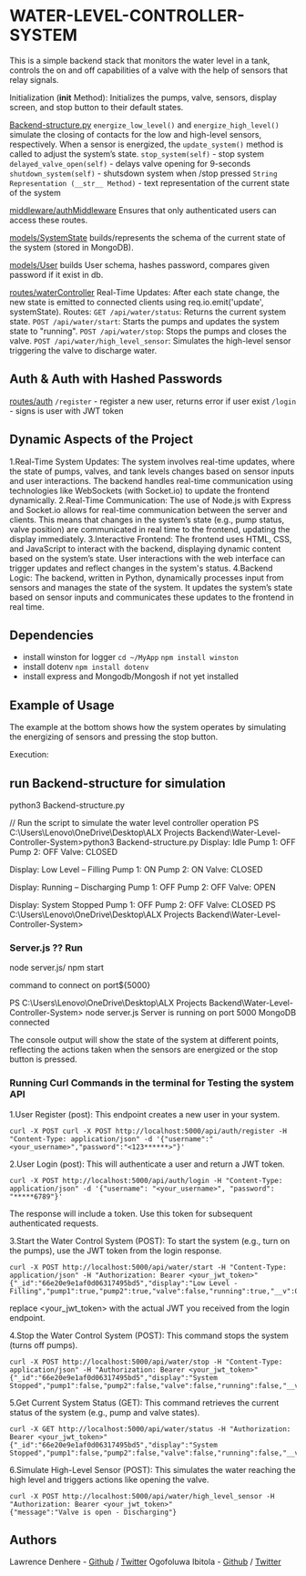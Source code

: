 # WATER-LEVEL-CONTROLLER-SYSTEM

This is a simple backend stack that monitors the water level in a tank, controls the on and off capabilities of a valve with the help of sensors that relay signals.

Initialization (__init__ Method):
Initializes the pumps, valve, sensors, display screen, and stop button to their default states.

[Backend-structure.py](./Backend-structure.py)
`energize_low_level()` and `energize_high_level()` simulate the closing of contacts for the low and high-level sensors, respectively.
When a sensor is energized, the `update_system()` method is called to adjust the system’s state.
`stop_system(self)` - stop system
`delayed_valve_open(self)` - delays valve opening for 9-seconds
`shutdown_system(self)` - shutsdown system when /stop pressed
`String Representation (__str__ Method)` -  text representation of the current state of the system


[middleware/authMiddleware](./middleware/authMiddleware.js)
 Ensures that only authenticated users can access these routes.

[models/SystemState](./models/SystemState.js)
 builds/represents the schema of the current state of the system (stored in MongoDB).

[models/User](./models/User.js)
 builds User schema, hashes password, compares given password if it exist in db.

[routes/waterController](./routes/waterController.js)
Real-Time Updates: After each state change, the new state is emitted to connected clients using req.io.emit('update', systemState).
Routes:
`GET /api/water/status`: Returns the current system state.
`POST /api/water/start`: Starts the pumps and updates the system state to "running".
`POST /api/water/stop`: Stops the pumps and closes the valve.
`POST /api/water/high_level_sensor`: Simulates the high-level sensor triggering the valve to discharge water.

## Auth & Auth with Hashed Passwords
[routes/auth](./routes/auth.js)
 `/register` - register a new user, returns error if user exist
 `/login` - signs is user with JWT token

## Dynamic Aspects of the Project

1.Real-Time System Updates:
The system involves real-time updates, where the state of pumps, valves, and tank levels changes based on sensor inputs and user interactions.
The backend handles real-time communication using technologies like WebSockets (with Socket.io) to update the frontend dynamically.
2.Real-Time Communication:
The use of Node.js with Express and Socket.io allows for real-time communication between the server and clients.
This means that changes in the system’s state (e.g., pump status, valve position) are communicated in real time to the frontend, updating the display immediately.
3.Interactive Frontend:
The frontend uses HTML, CSS, and JavaScript to interact with the backend, displaying dynamic content based on the system’s state.
User interactions with the web interface can trigger updates and reflect changes in the system's status.
4.Backend Logic:
The backend, written in Python, dynamically processes input from sensors and manages the state of the system.
It updates the system’s state based on sensor inputs and communicates these updates to the frontend in real time.

## Dependencies
* install winston for logger `cd ~/MyApp` `npm install winston`
* install dotenv `npm install dotenv`
* install express and Mongodb/Mongosh if not yet installed

## Example of Usage

The example at the bottom shows how the system operates by simulating the energizing of sensors and pressing the stop button.

Execution:

## run Backend-structure for simulation

 python3 Backend-structure.py

// Run the script to simulate the water level controller operation
PS C:\Users\Lenovo\OneDrive\Desktop\ALX Projects Backend\Water-Level-Controller-System>python3 Backend-structure.py
Display: Idle
Pump 1: OFF
Pump 2: OFF
Valve: CLOSED

Display: Low Level – Filling
Pump 1: ON
Pump 2: ON
Valve: CLOSED

Display: Running – Discharging
Pump 1: OFF
Pump 2: OFF
Valve: OPEN

Display: System Stopped
Pump 1: OFF
Pump 2: OFF
Valve: CLOSED
PS C:\Users\Lenovo\OneDrive\Desktop\ALX Projects Backend\Water-Level-Controller-System>

### Server.js ?? Run

node server.js/ npm start

 command to connect on port${5000}

PS C:\Users\Lenovo\OneDrive\Desktop\ALX Projects Backend\Water-Level-Controller-System> node server.js
Server is running on port 5000
MongoDB connected

The console output will show the state of the system at different points, reflecting the actions taken when the sensors are energized or the stop button is pressed.

### Running Curl Commands in the terminal for Testing the system API

1.User Register (post): This endpoint creates a new user in your system.
```
curl -X POST curl -X POST http://localhost:5000/api/auth/register -H "Content-Type: application/json" -d '{"username":"<your_username>","password":"<123******>"}'
```
2.User Login (post): This will authenticate a user and return a JWT token.
```
curl -X POST http://localhost:5000/api/auth/login -H "Content-Type: application/json" -d '{"username": "<your_username>", "password": "*****6789"}'
```
The response will include a token. Use this token for subsequent authenticated requests.

3.Start the Water Control System (POST): To start the system (e.g., turn on the pumps), use the JWT token from the login response.
```
curl -X POST http://localhost:5000/api/water/start -H "Content-Type: application/json" -H "Authorization: Bearer <your_jwt_token>"
{"_id":"66e20e9e1af0d06317495bd5","display":"Low Level - Filling","pump1":true,"pump2":true,"valve":false,"running":true,"__v":0}
```
replace <your_jwt_token> with the actual JWT you received from the login endpoint.

4.Stop the Water Control System (POST): This command stops the system (turns off pumps).
```
curl -X POST http://localhost:5000/api/water/stop -H "Content-Type: application/json" -H "Authorization: Bearer <your_jwt_token>"
{"_id":"66e20e9e1af0d06317495bd5","display":"System Stopped","pump1":false,"pump2":false,"valve":false,"running":false,"__v":0}
```
5.Get Current System Status (GET): This command retrieves the current status of the system (e.g., pump and valve states).
```
curl -X GET http://localhost:5000/api/water/status -H "Authorization: Bearer <your_jwt_token>"
{"_id":"66e20e9e1af0d06317495bd5","display":"System Stopped","pump1":false,"pump2":false,"valve":false,"running":false,"__v":0}
```
6.Simulate High-Level Sensor (POST): This simulates the water reaching the high level and triggers actions like opening the valve.
```
curl -X POST http://localhost:5000/api/water/high_level_sensor -H "Authorization: Bearer <your_jwt_token>"
{"message":"Valve is open - Discharging"}
```
## Authors

Lawrence Denhere - [Github](https://github.com/Law93D) / [Twitter](https://x.com/LawDen93)
Ogofoluwa Ibitola - [Github](https://github.com/folujam) / [Twitter](https://x.com/ogofoluwa)
